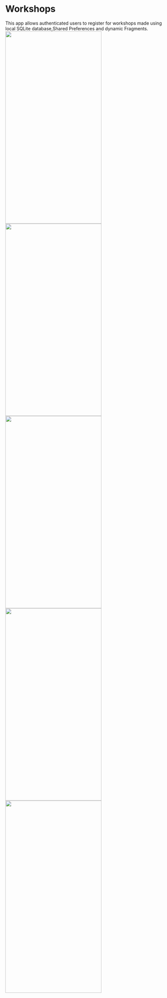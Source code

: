# Workshops
This app allows authenticated users to register for workshops made using local SQLite database,Shared Preferences and dynamic Fragments.
<img src="https://user-images.githubusercontent.com/71960312/128070672-485ea5e9-5f04-4399-96b4-15e6c4ac0263.jpeg" width="300" height="600"> <img src="https://user-images.githubusercontent.com/71960312/128070709-3418f492-f26d-4346-91ce-4159a0c8e6a7.jpeg" width="300" height="600"> 
<img src="https://user-images.githubusercontent.com/71960312/128070799-751213c1-1dcf-4787-876f-10011d966dab.jpeg" width="300" height="600"> 
<img src="https://user-images.githubusercontent.com/71960312/128070886-7a61adbe-b75c-4dc2-851f-f5c5583ed477.jpeg" width="300" height="600"> 
<img src="https://user-images.githubusercontent.com/71960312/128070927-9f1f3168-b60c-4d17-bc7e-7909dbbde16d.jpeg" width="300" height="600"> 

